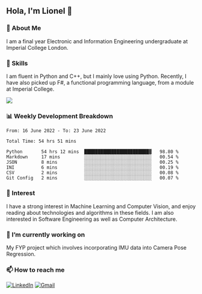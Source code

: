 ## Hola, I'm Lionel 👋

### 🚀 About Me
I am a final year Electronic and Information Engineering undergraduate at Imperial College London. 

### 🔨 Skills 
I am fluent in Python and C++, but I mainly love using Python. Recently, I have also picked up F#, a functional programming language, from a module at Imperial College. 

<img src="https://github-readme-stats.vercel.app/api?username=sytan98&&show_icons=true&title_color=ffffff&icon_color=bb2acf&text_color=daf7dc&bg_color=151515">

### 📊 Weekly Development Breakdown
<!--START_SECTION:waka-->

```text
From: 16 June 2022 - To: 23 June 2022

Total Time: 54 hrs 51 mins

Python       54 hrs 12 mins  ████████████████████████▓   98.80 %
Markdown     17 mins         ░░░░░░░░░░░░░░░░░░░░░░░░░   00.54 %
JSON         8 mins          ░░░░░░░░░░░░░░░░░░░░░░░░░   00.25 %
INI          6 mins          ░░░░░░░░░░░░░░░░░░░░░░░░░   00.19 %
CSV          2 mins          ░░░░░░░░░░░░░░░░░░░░░░░░░   00.08 %
Git Config   2 mins          ░░░░░░░░░░░░░░░░░░░░░░░░░   00.07 %
```

<!--END_SECTION:waka-->

### 🌱 Interest 
I have a strong interest in Machine Learning and Computer Vision, and enjoy reading about technologies and algorithms in these fields. I am also interested in Software Engineering as well as Computer Architecture.

### 🔭 I’m currently working on 
My FYP project which involves incorporating IMU data into Camera Pose Regression. 

### 📫 How to reach me
[![LinkedIn](https://img.shields.io/badge/linkedin-%230077B5.svg?style=for-the-badge&logo=linkedin&logoColor=white)](https://www.linkedin.com/in/si-yu-lionel-tan-28a414105/)
[![Gmail](https://img.shields.io/badge/Gmail-D14836?style=for-the-badge&logo=gmail&logoColor=white)](mailto:tansiyu1@gmail.com)

